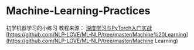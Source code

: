 # Machine-Learning-Practices
初学机器学习的小练习
教程来源：
[深度学习与PyTorch入门实战](https://study.163.com/course/courseMain.htm?courseId=1208894818&share=1&shareId=1026750771)
[https://github.com/NLP-LOVE/ML-NLP/tree/master/Machine%20Learning](https://github.com/NLP-LOVE/ML-NLP/tree/master/Machine Learning)
